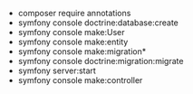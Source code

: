 - composer require annotations
- symfony console doctrine:database:create
- symfony console make:User
- symfony console make:entity
- symfony console make:migration*
- symfony console doctrine:migration:migrate
- symfony server:start
- symfony console make:controller 
